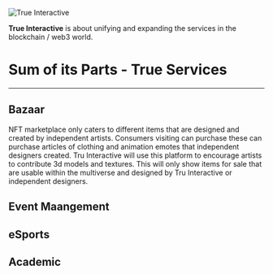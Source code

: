 ![True Interactive](https://user-images.githubusercontent.com/104043928/165718438-69c762c5-e27d-421a-9fad-1654a5da70e1.png)

**True Interactive** is about unifying and expanding the services in the blockchain / web3 world.

# Sum of its Parts - True Services


***


## Bazaar

NFT marketplace only caters to different items that are designed and created by independent artists. Consumers visiting can purchase these can purchase articles of clothing and animation emotes that independent designers created. Tru Interactive will use this platform to encourage artists to contribute 3d models and textures. This will only show items for sale that are usable within the multiverse and designed by Tru Interactive or independent designers.

## Event Maangement

## eSports 

## Academic
